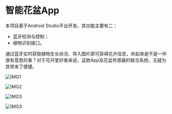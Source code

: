 

# 智能花盆App

本项目基于Android Studio平台开发，其功能主要有二：

- 蓝牙检测与控制；­
- 植物识别接口。

通过蓝牙实时获取植物生长状况、导入图片即可获得花卉信息，听起来是不是一件很有意思的事？对于花卉爱好者来说，这款App及花盆传感器的联合系统，无疑为其带来了便捷。



![IMG1](https://github.com/thurooky/SmartFlowerpot/raw/main/pic_1.jpg)

![IMG2](https://github.com/thurooky/SmartFlowerpot/raw/main/pic_2.jpg)



![IMG3](https://github.com/thurooky/SmartFlowerpot/raw/main/pic_4.jpg)

![IMG3](https://github.com/thurooky/SmartFlowerpot/raw/main/pic_4.jpg)